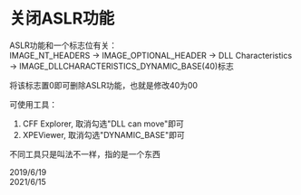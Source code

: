 # 关闭ASLR功能

ASLR功能和一个标志位有关：  
IMAGE_NT_HEADERS -> IMAGE_OPTIONAL_HEADER -> DLL Characteristics -> IMAGE_DLLCHARACTERISTICS_DYNAMIC_BASE(40)标志  

将该标志置0即可删除ASLR功能，也就是修改40为00  

可使用工具：  
1. CFF Explorer, 取消勾选"DLL can move"即可
2. XPEViewer, 取消勾选"DYNAMIC_BASE"即可

不同工具只是叫法不一样，指的是一个东西  


2019/6/19  
2021/6/15  
